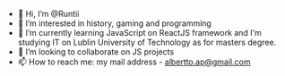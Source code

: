 - 👋 Hi, I’m @Runtii
- 👀 I’m interested in history, gaming and programming
- 🌱 I’m currently learning JavaScript on ReactJS framework and I'm studying IT on Lublin University of Technology as for masters degree.
- 💞️ I’m looking to collaborate on JS projects
- 📫 How to reach me: my mail address - albertto.ap@gmail.com

<!---
Runtii/Runtii is a ✨ special ✨ repository because its `README.md` (this file) appears on your GitHub profile.
You can click the Preview link to take a look at your changes.
--->
